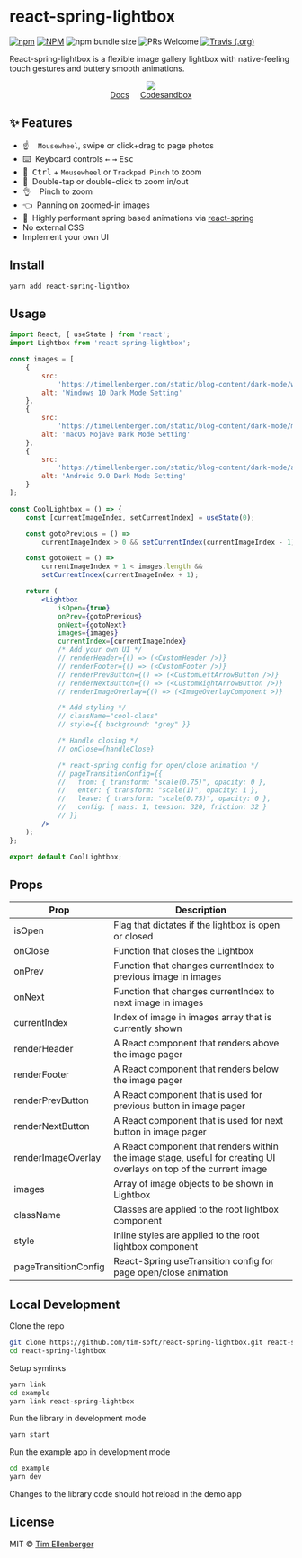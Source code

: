 # react-spring-lightbox

[![npm](https://img.shields.io/npm/v/react-spring-lightbox.svg?color=brightgreen&style=popout-square)](https://www.npmjs.com/package/react-spring-lightbox)
[![NPM](https://img.shields.io/npm/l/react-spring-lightbox.svg?color=brightgreen&style=popout-square)](https://github.com/tim-soft/react-spring-lightbox/blob/master/LICENSE)
![npm bundle size](https://img.shields.io/bundlephobia/minzip/react-spring-lightbox.svg?style=popout-square)
![PRs Welcome](https://img.shields.io/badge/PRs-welcome-brightgreen.svg?style=popout-square)
[![Travis (.org)](https://img.shields.io/travis/tim-soft/react-spring-lightbox?style=flat-square)](https://travis-ci.org/tim-soft/react-spring-lightbox)

React-spring-lightbox is a flexible image gallery lightbox with native-feeling touch gestures and buttery smooth animations.

<p align="middle">
  <a href="https://71hts.csb.app/">
    <img src="https://thumbs.gfycat.com/CrispGeneralEquestrian-size_restricted.gif" />
  </a>
  <br />
  <a href="https://timellenberger.com/libraries/react-spring-lightbox">Docs</a>
  &nbsp;&nbsp;&nbsp;
  <a href="https://codesandbox.io/s/react-spring-lightbox-mosaic-71hts?fontsize=14&module=%2Fsrc%2FImageGallery%2Findex.js">Codesandbox</a>
</p>

## ✨ Features

-   :point_up: &nbsp;&nbsp;&nbsp;`Mousewheel`, swipe or click+drag to page photos
-   :keyboard: &nbsp;Keyboard controls <kbd>&leftarrow;</kbd> <kbd>&rightarrow;</kbd> <kbd>Esc</kbd>
-   :mouse2: &nbsp;<kbd>Ctrl</kbd> + `Mousewheel` or `Trackpad Pinch` to zoom
-   :mag_right: &nbsp;Double-tap or double-click to zoom in/out
-   :ok_hand: &nbsp;&nbsp;&nbsp;Pinch to zoom
-   :point_left: &nbsp;Panning on zoomed-in images
-   :checkered_flag: &nbsp;Highly performant spring based animations via [react-spring](https://github.com/react-spring/react-spring)
-   No external CSS
-   Implement your own UI

## Install

```bash
yarn add react-spring-lightbox
```

## Usage

```jsx
import React, { useState } from 'react';
import Lightbox from 'react-spring-lightbox';

const images = [
    {
        src:
            'https://timellenberger.com/static/blog-content/dark-mode/win10-dark-mode.jpg',
        alt: 'Windows 10 Dark Mode Setting'
    },
    {
        src:
            'https://timellenberger.com/static/blog-content/dark-mode/macos-dark-mode.png',
        alt: 'macOS Mojave Dark Mode Setting'
    },
    {
        src:
            'https://timellenberger.com/static/blog-content/dark-mode/android-9-dark-mode.jpg',
        alt: 'Android 9.0 Dark Mode Setting'
    }
];

const CoolLightbox = () => {
    const [currentImageIndex, setCurrentIndex] = useState(0);

    const gotoPrevious = () =>
        currentImageIndex > 0 && setCurrentIndex(currentImageIndex - 1);

    const gotoNext = () =>
        currentImageIndex + 1 < images.length &&
        setCurrentIndex(currentImageIndex + 1);

    return (
        <Lightbox
            isOpen={true}
            onPrev={gotoPrevious}
            onNext={gotoNext}
            images={images}
            currentIndex={currentImageIndex}
            /* Add your own UI */
            // renderHeader={() => (<CustomHeader />)}
            // renderFooter={() => (<CustomFooter />)}
            // renderPrevButton={() => (<CustomLeftArrowButton />)}
            // renderNextButton={() => (<CustomRightArrowButton />)}
            // renderImageOverlay={() => (<ImageOverlayComponent >)}

            /* Add styling */
            // className="cool-class"
            // style={{ background: "grey" }}

            /* Handle closing */
            // onClose={handleClose}

            /* react-spring config for open/close animation */
            // pageTransitionConfig={{
            //   from: { transform: "scale(0.75)", opacity: 0 },
            //   enter: { transform: "scale(1)", opacity: 1 },
            //   leave: { transform: "scale(0.75)", opacity: 0 },
            //   config: { mass: 1, tension: 320, friction: 32 }
            // }}
        />
    );
};

export default CoolLightbox;
```

## Props

| Prop                 | Description                                                                                                        |
| -------------------- | ------------------------------------------------------------------------------------------------------------------ |
| isOpen               | Flag that dictates if the lightbox is open or closed                                                               |
| onClose              | Function that closes the Lightbox                                                                                  |
| onPrev               | Function that changes currentIndex to previous image in images                                                     |
| onNext               | Function that changes currentIndex to next image in images                                                         |
| currentIndex         | Index of image in images array that is currently shown                                                             |
| renderHeader         | A React component that renders above the image pager                                                               |
| renderFooter         | A React component that renders below the image pager                                                               |
| renderPrevButton     | A React component that is used for previous button in image pager                                                  |
| renderNextButton     | A React component that is used for next button in image pager                                                      |
| renderImageOverlay   | A React component that renders within the image stage, useful for creating UI overlays on top of the current image |
| images               | Array of image objects to be shown in Lightbox                                                                     |
| className            | Classes are applied to the root lightbox component                                                                 |
| style                | Inline styles are applied to the root lightbox component                                                           |
| pageTransitionConfig | React-Spring useTransition config for page open/close animation                                                    |

## Local Development

Clone the repo

```bash
git clone https://github.com/tim-soft/react-spring-lightbox.git react-spring-lightbox
cd react-spring-lightbox
```

Setup symlinks

```bash
yarn link
cd example
yarn link react-spring-lightbox
```

Run the library in development mode

```bash
yarn start
```

Run the example app in development mode

```bash
cd example
yarn dev
```

Changes to the library code should hot reload in the demo app

## License

MIT © [Tim Ellenberger](https://github.com/tim-soft)
